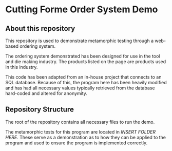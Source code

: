 # Cutting Forme Order System Demo

## About this repository

This repository is used to demonstrate metamorphic testing through a web-based ordering system.

The ordering system demonstrated has been designed for use in the tool and die making industry. The products listed on the page are products used in this industry.

This code has been adapted from an in-house project that connects to an SQL database. Because of this, the program here has been heavily modified and has had all necessary values typically retrieved from the database hard-coded and altered for anonymity.

## Repository Structure

The root of the repository contains all necessary files to run the demo.

The metamorphic tests for this program are located in *INSERT FOLDER HERE*. These serve as a demonstration as to how they can be applied to the program and used to ensure the program is implemented correctly.

